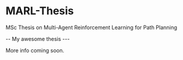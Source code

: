 # MARL-Thesis
MSc Thesis on Multi-Agent Reinforcement Learning for Path Planning 

-- My awesome thesis --- 

More info coming soon. 
